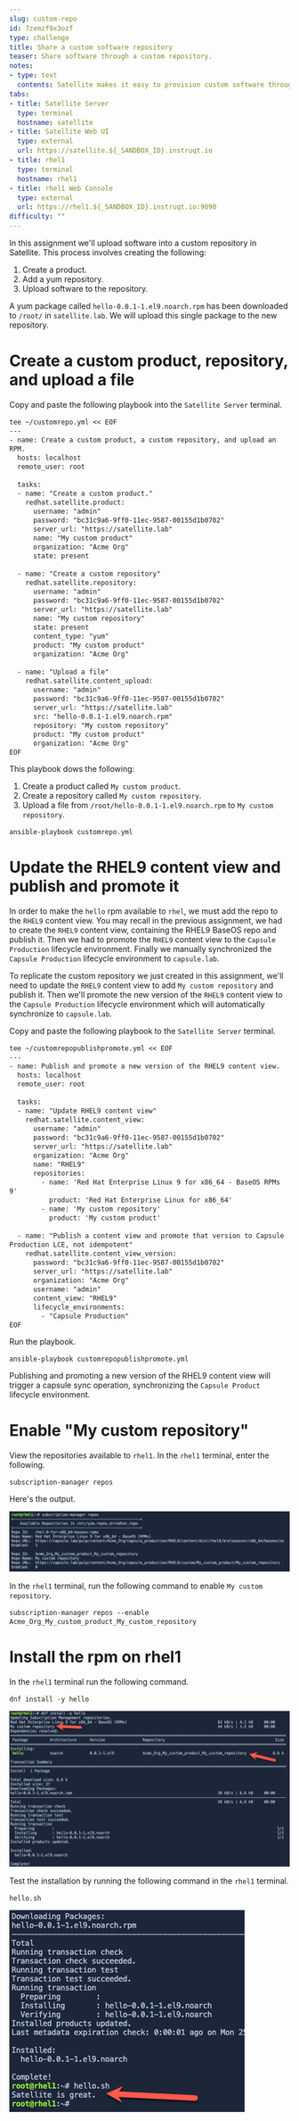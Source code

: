 ```yaml
---
slug: custom-repo
id: 7zemzf9x3ozf
type: challenge
title: Share a custom software repository
teaser: Share software through a custom repository.
notes:
- type: text
  contents: Satellite makes it easy to provision custom software through custom repositories.
tabs:
- title: Satellite Server
  type: terminal
  hostname: satellite
- title: Satellite Web UI
  type: external
  url: https://satellite.${_SANDBOX_ID}.instruqt.io
- title: rhel1
  type: terminal
  hostname: rhel1
- title: rhel1 Web Console
  type: external
  url: https://rhel1.${_SANDBOX_ID}.instruqt.io:9090
difficulty: ""
---
```

In this assignment we'll upload software into a custom repository in Satellite. This process involves creating the following:
1) Create a product.
2) Add a yum repository.
3) Upload software to the repository.

A yum package called `hello-0.0.1-1.el9.noarch.rpm` has been downloaded to `/root/` in `satellite.lab`. We will upload this single package to the new repository.

Create a custom product, repository, and upload a file
======================================================

Copy and paste the following playbook into the `Satellite Server` terminal.

```
tee ~/customrepo.yml << EOF
---
- name: Create a custom product, a custom repository, and upload an RPM.
  hosts: localhost
  remote_user: root

  tasks:
  - name: "Create a custom product."
    redhat.satellite.product:
      username: "admin"
      password: "bc31c9a6-9ff0-11ec-9587-00155d1b0702"
      server_url: "https://satellite.lab"
      name: "My custom product"
      organization: "Acme Org"
      state: present

  - name: "Create a custom repository"
    redhat.satellite.repository:
      username: "admin"
      password: "bc31c9a6-9ff0-11ec-9587-00155d1b0702"
      server_url: "https://satellite.lab"
      name: "My custom repository"
      state: present
      content_type: "yum"
      product: "My custom product"
      organization: "Acme Org"

  - name: "Upload a file"
    redhat.satellite.content_upload:
      username: "admin"
      password: "bc31c9a6-9ff0-11ec-9587-00155d1b0702"
      server_url: "https://satellite.lab"
      src: "hello-0.0.1-1.el9.noarch.rpm"
      repository: "My custom repository"
      product: "My custom product"
      organization: "Acme Org"
EOF
```

This playbook dows the following:
1) Create a product called `My custom product`.
2) Create a repository called `My custom repository`.
3) Upload a file from `/root/hello-0.0.1-1.el9.noarch.rpm` to `My custom repository`.

```
ansible-playbook customrepo.yml
```

Update the RHEL9 content view and publish and promote it
==========================================================

In order to make the `hello` rpm available to `rhel`, we must add the repo to the `RHEL9` content view. You may recall in the previous assignment, we had to create the `RHEL9` content view, containing the RHEL9 BaseOS repo and publish it. Then we had to promote the `RHEL9` content view to the `Capsule Production` lifecycle environment. Finally we manually synchronized the `Capsule Production` lifecycle environment to `capsule.lab`.

To replicate the custom repository we just created in this assignment, we'll need to update the `RHEL9` content view to add `My custom repository` and publish it. Then we'll promote the new version of the `RHEL9` content view to the `Capsule Production` lifecycle environment which will automatically synchronize to `capsule.lab`.

Copy and paste the following playbook to the `Satellite Server` terminal.

```
tee ~/customrepopublishpromote.yml << EOF
---
- name: Publish and promote a new version of the RHEL9 content view.
  hosts: localhost
  remote_user: root

  tasks:
  - name: "Update RHEL9 content view"
    redhat.satellite.content_view:
      username: "admin"
      password: "bc31c9a6-9ff0-11ec-9587-00155d1b0702"
      server_url: "https://satellite.lab"
      organization: "Acme Org"
      name: "RHEL9"
      repositories:
        - name: 'Red Hat Enterprise Linux 9 for x86_64 - BaseOS RPMs 9'
          product: 'Red Hat Enterprise Linux for x86_64'
        - name: 'My custom repository'
          product: 'My custom product'

  - name: "Publish a content view and promote that version to Capsule Production LCE, not idempotent"
    redhat.satellite.content_view_version:
      password: "bc31c9a6-9ff0-11ec-9587-00155d1b0702"
      server_url: "https://satellite.lab"
      organization: "Acme Org"
      username: "admin"
      content_view: "RHEL9"
      lifecycle_environments:
        - "Capsule Production"
EOF
```

Run the playbook.

```
ansible-playbook customrepopublishpromote.yml
```

Publishing and promoting a new version of the RHEL9 content view will trigger a capsule sync operation, synchronizing the `Capsule Product` lifecycle environment.

Enable "My custom repository"
=============================

View the repositories available to `rhel1`. In the `rhel1` terminal, enter the following.

```
subscription-manager repos
```
Here's the output.

![repos](../assets/reposavailable.png)

In the `rhel1` terminal, run the following command to enable `My custom repository`.

```
subscription-manager repos --enable Acme_Org_My_custom_product_My_custom_repository
```

Install the rpm on rhel1
========================

In the `rhel1` terminal run the following command.

```
dnf install -y hello
```
![install](../assets/helloinstall.png)

Test the installation by running the following command in the `rhel1` terminal.

```
hello.sh
```

![output](../assets/helloshoutput.png)